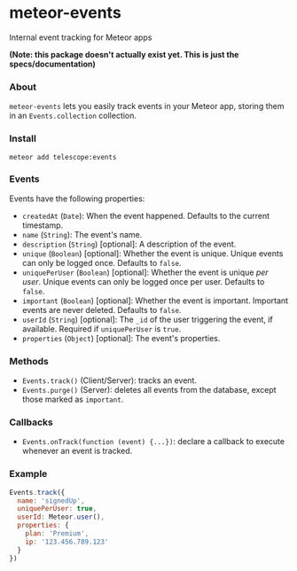 # meteor-events

Internal event tracking for Meteor apps

**(Note: this package doesn't actually exist yet. This is just the specs/documentation)**

### About

`meteor-events` lets you easily track events in your Meteor app, storing them in an `Events.collection` collection. 

### Install

`meteor add telescope:events`

### Events

Events have the following properties:

- `createdAt` (`Date`): When the event happened. Defaults to the current timestamp.
- `name` (`String`): The event's name.
- `description` (`String`) [optional]: A description of the event.
- `unique` (`Boolean`) [optional]: Whether the event is unique. Unique events can only be logged once. Defaults to `false`. 
- `uniquePerUser` (`Boolean`) [optional]:  Whether the event is unique *per user*. Unique events can only be logged once per user. Defaults to `false`. 
- `important` (`Boolean`) [optional]: Whether the event is important. Important events are never deleted. Defaults to `false`.
- `userId` (`String`) [optional]: The `_id` of the user triggering the event, if available. Required if `uniquePerUser` is `true`. 
- `properties` (`Object`) [optional]: The event's properties. 

### Methods

- `Events.track()` (Client/Server): tracks an event. 
- `Events.purge()` (Server): deletes all events from the database, except those marked as `important`. 

### Callbacks

- `Events.onTrack(function (event) {...})`: declare a callback to execute whenever an event is tracked. 

### Example

```js
Events.track({
  name: 'signedUp',
  uniquePerUser: true,
  userId: Meteor.user(),
  properties: {
    plan: 'Premium', 
    ip: '123.456.789.123'
  }
})
```
